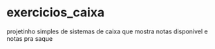 # exercicios_caixa
projetinho simples de sistemas de caixa que mostra notas disponivel e notas pra saque
